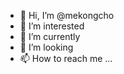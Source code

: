 - 👋 Hi, I’m @mekongcho 
- 👀 I’m interested 
- 🌱 I’m currently 
- 💞️ I’m looking 
- 📫 How to reach me ...

<!---
mekongcho/mekongcho is a ✨ special ✨ repository because its `README.md` (this file) appears on your GitHub profile.
You can click the Preview link to take a look at your changes.
--->
